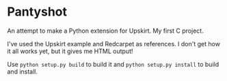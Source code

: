 Pantyshot
=========

An  attempt to make a Python extension for Upskirt. My first C project.

I've used the Upskirt example and Redcarpet as references. I don't get
how it all works yet, but it gives me HTML output!

Use `python setup.py build` to build it and `python setup.py install`
to build and install.